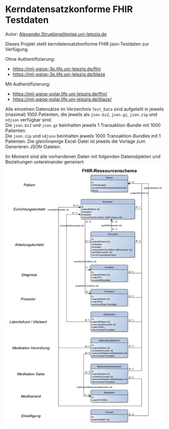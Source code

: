 # Kerndatensatzkonforme FHIR Testdaten

Autor: [Alexander.Struebing@imise.uni-leipzig.de](mailto:alexander.struebing@imise.uni-leipzig.de)

Dieses Projekt stellt kerndatensatzkonforme FHIR json-Testdaten zur Verfügung.

Ohne Authentifizierung:
- https://mii-agiop-3p.life.uni-leipzig.de/fhir
- https://mii-agiop-3p.life.uni-leipzig.de/blaze

Mit Authentifizierung:
- https://mii-agiop-polar.life.uni-leipzig.de/fhir/
- https://mii-agiop-polar.life.uni-leipzig.de/blaze/

Alle einzelnen Datensätze im Verzeichnis `Test_Data` sind aufgeteilt in jeweils (maximal) 1000 Patienten, die jeweils als `json.bz2`, `json.gz`, `json.zip` und `ndjson` verfügbar sind.  
Die `json.bz2` und `json.gz` beinhalten jeweils 1 Transaktion-Bundle mit 1000 Patienten.  
Die `json.zip` und `ndjson` beinhalten jeweils 1000 Transaktion-Bundles mit 1 Patienten.
Die gleichnamige Excel-Datei ist jeweils die Vorlage zum Generieren JSON-Dateien.

Im Moment sind alle vorhandenen Daten mit folgenden Datenobjekten und Beziehungen untereinander generiert:
![Schema der Daten](https://github.com/medizininformatik-initiative/kerndatensatz-testdaten/blob/master/FHIR_Data_Resource_Scheme.png)

